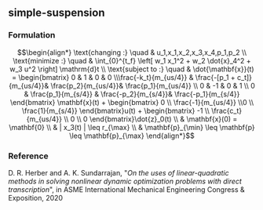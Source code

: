 ## simple-suspension

### Formulation
```math
\begin{align*}
\text{changing :} \quad & u_1,x_1,x_2,x_3,x_4,p_1,p_2 \\
\text{minimize :} \quad & \int_{0}^{t_f} \left[ w_1 x_1^2 + w_2 \dot{x}_4^2 + w_3 u^2 \right] \mathrm{d}t \\
\text{subject to :} \quad & \dot{\mathbf{x}}(t) =
\begin{bmatrix} 0 & 1 & 0 & 0 \\\frac{-k_t}{m_{us/4}} & \frac{-[p_1 + c_t]}{m_{us/4}}& \frac{p_2}{m_{us/4}}& \frac{p_1}{m_{us/4}} \\ 0 & -1 & 0 & 1 \\ 0 & \frac{p_1}{m_{s/4}} & \frac{-p_2}{m_{s/4}}& \frac{-p_1}{m_{s/4}}
\end{bmatrix} \mathbf{x}(t) +
\begin{bmatrix}
0 \\ \frac{-1}{m_{us/4}} \\0 \\ \frac{1}{m_{s/4}}
\end{bmatrix}u(t) +
\begin{bmatrix}
-1 \\ \frac{c_t}{m_{us/4}} \\ 0 \\ 0
\end{bmatrix}\dot{z}_0(t) \\
& \mathbf{x}(0) = \mathbf{0} \\
& | x_3(t) | \leq r_{\max} \\
& \mathbf{p}_{\min} \leq \mathbf{p} \leq \mathbf{p}_{\max}
\end{align*}
```

### Reference
D. R. Herber and A. K. Sundarrajan, "*On the uses of linear-quadratic methods in solving nonlinear dynamic optimization problems with direct transcription*", in ASME International Mechanical Engineering Congress & Exposition, 2020
